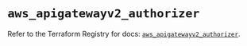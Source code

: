 # `aws_apigatewayv2_authorizer`

Refer to the Terraform Registry for docs: [`aws_apigatewayv2_authorizer`](https://registry.terraform.io/providers/hashicorp/aws/5.81.0/docs/resources/apigatewayv2_authorizer).
